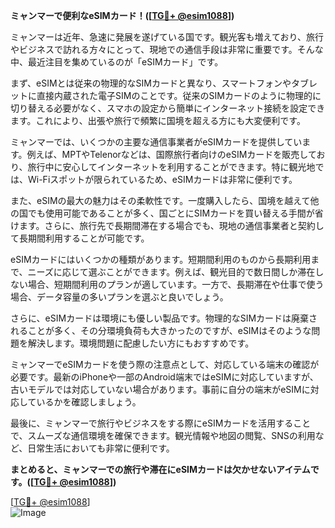 **ミャンマーで便利なeSIMカード！([[TG💪+ @esim1088](https://t.me/s/esim1088)])**

ミャンマーは近年、急速に発展を遂げている国です。観光客も増えており、旅行やビジネスで訪れる方々にとって、現地での通信手段は非常に重要です。そんな中、最近注目を集めているのが「eSIMカード」です。

まず、eSIMとは従来の物理的なSIMカードと異なり、スマートフォンやタブレットに直接内蔵された電子SIMのことです。従来のSIMカードのように物理的に切り替える必要がなく、スマホの設定から簡単にインターネット接続を設定できます。これにより、出張や旅行で頻繁に国境を超える方にも大変便利です。

ミャンマーでは、いくつかの主要な通信事業者がeSIMカードを提供しています。例えば、MPTやTelenorなどは、国際旅行者向けのeSIMカードを販売しており、旅行中に安心してインターネットを利用することができます。特に観光地では、Wi-Fiスポットが限られているため、eSIMカードは非常に便利です。

また、eSIMの最大の魅力はその柔軟性です。一度購入したら、国境を越えて他の国でも使用可能であることが多く、国ごとにSIMカードを買い替える手間が省けます。さらに、旅行先で長期間滞在する場合でも、現地の通信事業者と契約して長期間利用することが可能です。

eSIMカードにはいくつかの種類があります。短期間利用のものから長期利用まで、ニーズに応じて選ぶことができます。例えば、観光目的で数日間しか滞在しない場合、短期間利用のプランが適しています。一方で、長期滞在や仕事で使う場合、データ容量の多いプランを選ぶと良いでしょう。

さらに、eSIMカードは環境にも優しい製品です。物理的なSIMカードは廃棄されることが多く、その分環境負荷も大きかったのですが、eSIMはそのような問題を解決します。環境問題に配慮したい方にもおすすめです。

ミャンマーでeSIMカードを使う際の注意点として、対応している端末の確認が必要です。最新のiPhoneや一部のAndroid端末ではeSIMに対応していますが、古いモデルでは対応していない場合があります。事前に自分の端末がeSIMに対応しているかを確認しましょう。

最後に、ミャンマーで旅行やビジネスをする際にeSIMカードを活用することで、スムーズな通信環境を確保できます。観光情報や地図の閲覧、SNSの利用など、日常生活においても非常に便利です。

**まとめると、ミャンマーでの旅行や滞在にeSIMカードは欠かせないアイテムです。([[TG💪+ @esim1088](https://t.me/s/esim1088)])**

[[TG💪+ @esim1088](https://t.me/s/esim1088)]  
![Image](https://i.postimg.cc/Y0z9fWf4/image.png)